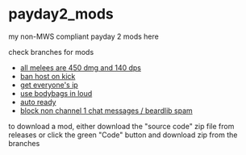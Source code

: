 # payday2_mods

my non-MWS compliant payday 2 mods here

check branches for mods

- [all melees are 450 dmg and 140 dps](https://github.com/calculatortamer/payday2_mods/tree/equal_melee)
- [ban host on kick](https://github.com/calculatortamer/payday2_mods/tree/ban_host_on_kick)
- [get everyone's ip](https://github.com/calculatortamer/payday2_mods/tree/get_everyones_ip)
- [use bodybags in loud](https://github.com/calculatortamer/payday2_mods/tree/bodybag_loud)
- [auto ready](https://github.com/calculatortamer/payday2_mods/tree/auto_ready)
- [block non channel 1 chat messages / beardlib spam](https://github.com/calculatortamer/payday2_mods/tree/block_beardlib_spam)

to download a mod, either download the "source code" zip file from releases
or click the green "Code" button and download zip from the branches
